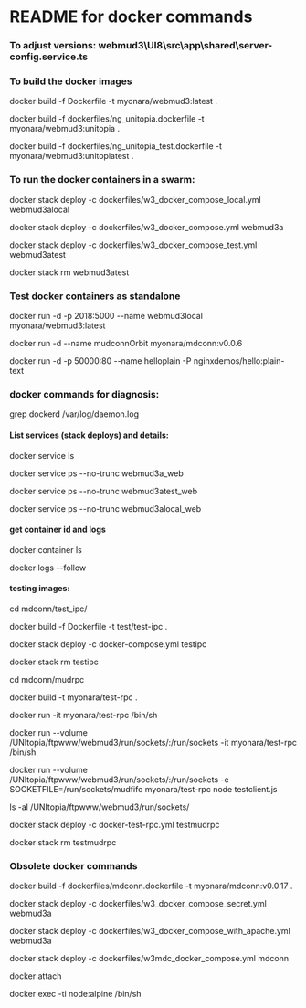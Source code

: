 # README for docker commands

### To adjust versions:  webmud3\UI8\src\app\shared\server-config.service.ts


### To build the docker images 

docker build -f Dockerfile -t myonara/webmud3:latest .

docker build -f dockerfiles/ng_unitopia.dockerfile -t myonara/webmud3:unitopia .

docker build -f dockerfiles/ng_unitopia_test.dockerfile -t myonara/webmud3:unitopiatest .


### To run the docker containers in a swarm:

docker stack deploy -c dockerfiles/w3_docker_compose_local.yml webmud3alocal

docker stack deploy -c dockerfiles/w3_docker_compose.yml webmud3a

docker stack deploy -c dockerfiles/w3_docker_compose_test.yml webmud3atest

docker stack rm webmud3atest

### Test docker containers as standalone

docker run -d -p 2018:5000 --name webmud3local myonara/webmud3:latest

docker run -d --name mudconnOrbit myonara/mdconn:v0.0.6

docker run -d -p 50000:80 --name helloplain -P nginxdemos/hello:plain-text


### docker commands for diagnosis:
grep dockerd /var/log/daemon.log

#### List services (stack deploys) and details:

docker service ls

docker service ps --no-trunc webmud3a_web

docker service ps --no-trunc webmud3atest_web

docker service ps --no-trunc webmud3alocal_web

#### get container id and logs

docker container ls 

docker logs --follow <contaienrid>

#### testing images:

cd mdconn/test_ipc/

docker build -f Dockerfile -t test/test-ipc .

docker stack deploy -c docker-compose.yml testipc

docker stack rm testipc

cd mdconn/mudrpc

docker build -t myonara/test-rpc .

docker run -it myonara/test-rpc /bin/sh

docker run --volume /UNItopia/ftpwww/webmud3/run/sockets/:/run/sockets -it myonara/test-rpc /bin/sh

docker run --volume /UNItopia/ftpwww/webmud3/run/sockets/:/run/sockets -e SOCKETFILE=/run/sockets/mudfifo myonara/test-rpc node testclient.js

ls -al /UNItopia/ftpwww/webmud3/run/sockets/

docker stack deploy -c docker-test-rpc.yml testmudrpc

docker stack rm testmudrpc

### Obsolete docker commands

docker build -f dockerfiles/mdconn.dockerfile -t myonara/mdconn:v0.0.17 .

docker stack deploy -c dockerfiles/w3_docker_compose_secret.yml webmud3a

docker stack deploy -c dockerfiles/w3_docker_compose_with_apache.yml webmud3a

docker stack deploy -c dockerfiles/w3mdc_docker_compose.yml mdconn

docker attach <containerid>

docker exec -ti node:alpine /bin/sh
